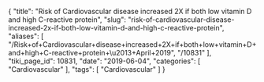 {
    "title": "Risk of Cardiovascular disease increased 2X if both low vitamin D and high C-reactive protein",
    "slug": "risk-of-cardiovascular-disease-increased-2x-if-both-low-vitamin-d-and-high-c-reactive-protein",
    "aliases": [
        "/Risk+of+Cardiovascular+disease+increased+2X+if+both+low+vitamin+D+and+high+C-reactive+protein+\u2013+April+2019",
        "/10831"
    ],
    "tiki_page_id": 10831,
    "date": "2019-06-04",
    "categories": [
        "Cardiovascular"
    ],
    "tags": [
        "Cardiovascular"
    ]
}
